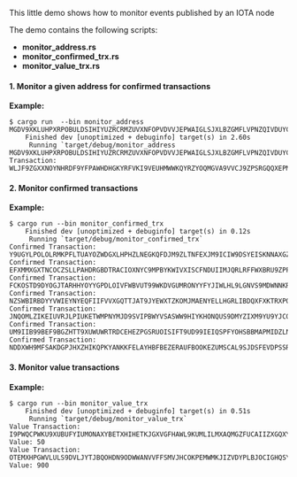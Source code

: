 This little demo shows how to monitor events published by an IOTA node

The demo contains the following scripts:
- **monitor_address.rs** 
- **monitor_confirmed_trx.rs** 
- **monitor_value_trx.rs** 

#### 1.  Monitor a given address for confirmed transactions

**Example:** 
```
$ cargo run  --bin monitor_address MGDV9XKLUHPXRPOBULDSIHIYUZRCRMZUVXNFOPVDVVJEPWAIGLSJXLBZGMFLVPNZQIVDUYCGTZLGOMJCY  
    Finished dev [unoptimized + debuginfo] target(s) in 2.60s
     Running `target/debug/monitor_address MGDV9XKLUHPXRPOBULDSIHIYUZRCRMZUVXNFOPVDVVJEPWAIGLSJXLBZGMFLVPNZQIVDUYCGTZLGOMJCY`
Transaction: WLJF9ZGXXNOYNHRDF9YFPAWHDHGKYRFVKI9VEUHMWWKQYRZYOQMGVA9VVCJ9ZPSRGQQXEPMWDUONXW999
```

#### 2. Monitor confirmed transactions

**Example:** 
```
$ cargo run --bin monitor_confirmed_trx
    Finished dev [unoptimized + debuginfo] target(s) in 0.12s
     Running `target/debug/monitor_confirmed_trx`
Confirmed Transaction: Y9UGYLPOLOLRMKPFLTUAYOZWDGXLHPHZLNEGKQFDJM9ZLTNFEXJM9ICIW9DSYEISKNNAXGZCERAEWD999
Confirmed Transaction: EFXMMXGXTNCOCZSLLPAHDRGBDTRACIOXNYC9MPBYKWIVXISCFNDUIIMJQRLRFFWXBRU9ZPPFCJ9A9Y999
Confirmed Transaction: FCKOSTD9DYOGJTARHHYOYYGPDLOIVFWBVUT99WKDVGUMRONYYFYJIWLHL9LGNVS9MDWNNKR9DNGKSZ999
Confirmed Transaction: NZSWBIRBDYYVWIEYNYEQFIIFVVXGQTTJAT9JYEWXTZKOMJMAENYELLHGRLIBDQXFXKTRXPQCJDCONB999
Confirmed Transaction: JNQOMLZIKEIUVRJLPIUKETWMPNYMJD9SVIPBWYVSASWW9HIYKHONQUS9DMYZIXM9YU9YJCQLZTNYQ9999
Confirmed Transaction: UM9IIB99BEF9BGZHTT9XUWUWRTRDCEHEZPGSRUOISIFT9UD99IEIQSPFYOHSBBMAPMIDZLNQULL99C999
Confirmed Transaction: NDDXWH9MFSAKDGPJHXZHIKQPKYANKKFELAYHBFBEZERAUFBOOKEZUMSCAL9SJDSFEVDPSSRJYUN9L9999
```

#### 3. Monitor value transactions

**Example:** 
```
$ cargo run --bin monitor_value_trx
    Finished dev [unoptimized + debuginfo] target(s) in 0.51s
     Running `target/debug/monitor_value_trx`
Value Transaction: I9PWQCPWKU9XUBUFYIUMONAXYBETXHIHETKJGXVGFHAWL9KUMLILMXAQMGZFUCAIIZXGQXYNSWIRTB999, Value: 50
Value Transaction: OTEMXHPGWVLULS9DVLJYTJBQOHDN9ODWWANVVFFSMVJHCOKPEMWMKJIZVDYPLBJOCIGHQSYMLTFUPA999, Value: 900

```
